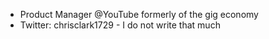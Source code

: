 - Product Manager @YouTube formerly of the gig economy
- Twitter: chrisclark1729 - I do not write that much
